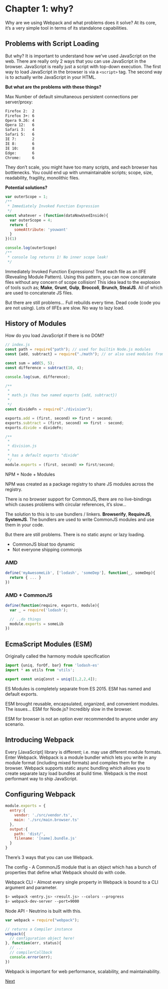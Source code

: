 # Chapter 1: why?

Why are we using Webpack and what problems does it solve? At its core, it’s a very simple tool in terms of its standalone capabilities.

## Problems with Script Loading

But why? It is important to understand how we’ve used JavaScript on the web. There are really only 2 ways that you can use JavaScript in the browser. JavaScript is really just a script with top-down execution. The first way to load JavaScript in the browser is via a ```<script>``` tag. The second way is to actually write JavaScript in your HTML.

**But what are the problems with these things?**

Max Number of default simultaneous persistent connections per server/proxy:

```txt
Firefox 2:  2
Firefox 3+: 6
Opera 9.26: 4
Opera 12:   6
Safari 3:   4
Safari 5:   6
IE 7:       2
IE 8:       6
IE 10:      8
Edge:       6
Chrome:     6
```

They don’t scale, you might have too many scripts, and each browser has bottlenecks. You could end up with unmaintainable scripts; scope, size, readability, fragility, monolithic files.

**Potential solutions?**

```js
var outerScope = 1;
/**
 * Immediately Invoked Function Expression
 */
const whatever = (function(dataNowUsedInside){
  var outerScope = 4;
  return {
    someAttribute: 'youwant'
  }
})(1)

console.log(outerScope)
/**
 * console log returns 1! No inner scope leak!
 */
```

Immediately Invoked Function Expressions! Treat each file as an IIFE (Revealing Module Pattern). Using this pattern, you can now concatenate files without any concern of scope collision! This idea lead to the explosion of tools such as; **Make**, **Grunt**, **Gulp**, **Broccoli**, **Brunch**, **StealJS**. All of which are used to concatenate JS files.

But there are still problems… Full rebuilds every time. Dead code (code you are not using). Lots of IIFEs are slow. No way to lazy load.

## History of Modules

How do you load JavaScript if there is no DOM?

```js
// index.js
const path = require("path"); // used for builtin Node.js modules
const {add, subtract} = require("./math"); // or also used modules from another file

const sum = add(5, 5);
const difference = subtract(10, 4);

console.log(sum, difference);

/**
 * 
 * math.js (has two named exports {add, subtract})
 * 
 */
const divideFn = require("./division");

exports.add = (first, second) => first + second;
exports.subtract = (first, second) => first - second;
exports.divide = divideFn;

/**
 * 
 * division.js
 * 
 * has a default exports "divide"
 */
module.exports = (first, second) => first/second;
```

NPM + Node + Modules

NPM was created as a package registry to share JS modules across the registry.

There is no browser support for CommonJS, there are no live-bindings which causes problems with circular references, it’s slow…

The solution to this is to use bundlers / linkers. **Browserify**, **RequireJS**, **SystemJS**. The bundlers are used to write CommonJS modules and use them in your code.

But there are still problems. There is no static async or lazy loading.

- CommonJS bloat too dynamic
- Not everyone shipping commonjs

### AMD

```js
define('myAwesomeLib', ['lodash', 'someDep'], function(_, someDep){
  return { ... }
})
```

### AMD + CommonJS

```js
define(function(require, exports, module){
  var _ = require('lodash');

  // ..do things
  module.exports = someLib
})
```

## EcmaScript Modules (ESM)

Originally called the harmony module specification

```js
import {uniq, forOf, bar} from 'lodash-es'
import * as utils from 'utils';

export const uniqConst = uniq([1,2,2,4]);
```

ES Modules is completely separate from ES 2015. ESM has named and default exports.

ESM brought reusable, encapsulated, organized, and convenient modules. The issues… ESM for Node.js? Incredibly slow in the browser.

ESM for browser is not an option ever recommended to anyone under any scenario.

## Introducing Webpack

Every [JavaScript] library is different; i.e. may use different module formats. Enter Webpack. Webpack is a module bundler which lets you write in any module format (including mixed formats) and compiles them for the browser. Webpack supports static async bundling which allows you to create separate lazy load bundles at build time. Webpack is the most performant way to ship JavaScript.

## Configuring Webpack

```js
module.exports = {
  entry:{
    vendor: './src/vendor.ts',
    main: './src/main.browser.ts'
  },
  output:{
    path: 'dist/',
    filename: '[name].bundle.js'
  }
}
```

There’s 3 ways that you can use Webpack.

The config - A CommonJS module that is an object which has a bunch of properties that define what Webpack should do with code.

Webpack CLI - Almost every single property in Webpack is bound to a CLI argument and parameter.

```bash
$> webpack <entry.js> <result.js> --colors --progress
$> webpack-dev-server --port=9000
```

Node API - Neutrino is built with this.

```js
var webpack = require("webpack");

// returns a Compiler instance
webpack({
  // configuration object here!
}, function(err, status){
  // ...
  // compilerCallback
  console.error(err);
})
```

Webpack is important for web performance, scalability, and maintainability.

[Next](./chapter-2-from-scratch.md)
